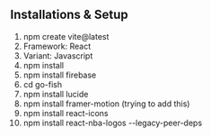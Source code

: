 ## Installations & Setup
1. npm create vite@latest
2. Framework: React
3. Variant: Javascript
4. npm install
5. npm install firebase
6. cd go-fish
7. npm install lucide
8. npm install framer-motion (trying to add this)
9. npm install react-icons
10. npm install react-nba-logos --legacy-peer-deps